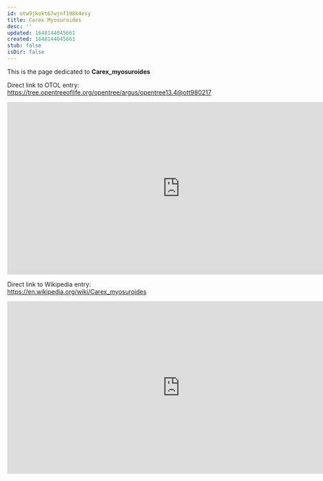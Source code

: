 ```yaml
---
id: otw9jkokt67wjnf198k4esy
title: Carex Myosuroides
desc: ''
updated: 1648144045661
created: 1648144045661
stub: false
isDir: false
---
```

This is the page dedicated to **Carex_myosuroides**


Direct link to OTOL entry: https://tree.opentreeoflife.org/opentree/argus/opentree13.4@ott980217



<html>
    <body>
    <iframe src="https://tree.opentreeoflife.org/opentree/argus/opentree13.4@ott980217"
    width="800" height="400" frameborder="0" allowfullscreen> </iframe>
    </body>
</html>
    


Direct link to Wikipedia entry: https://en.wikipedia.org/wiki/Carex_myosuroides



<html>
    <body>
    <iframe src="https://en.wikipedia.org/wiki/Carex_myosuroides"
    width="800" height="400" frameborder="0" allowfullscreen> </iframe>
    </body>
</html>
    
